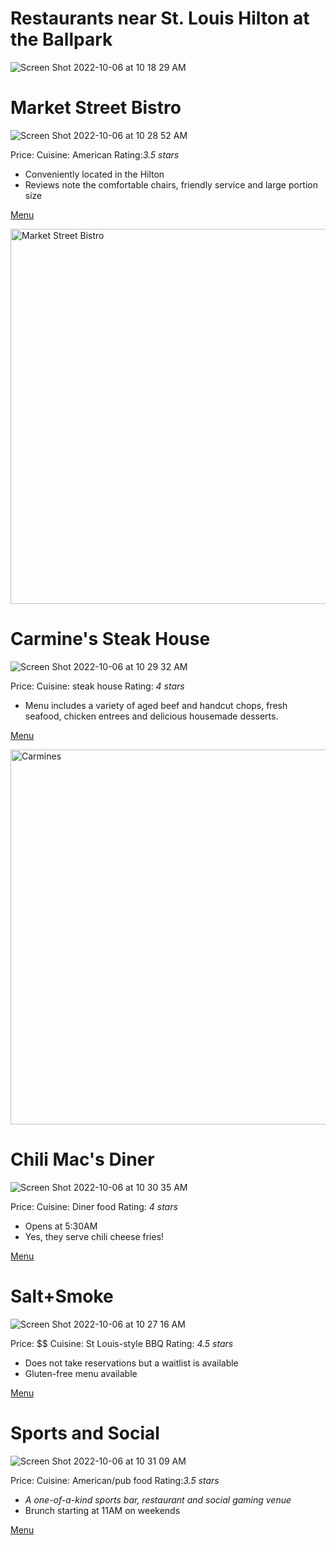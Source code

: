 # Restaurants near St. Louis Hilton at the Ballpark
![Screen Shot 2022-10-06 at 10 18 29 AM](https://user-images.githubusercontent.com/111654164/194353138-793c4c41-2ce0-4814-a6a1-717bc83979fc.png)

# Market Street Bistro
![Screen Shot 2022-10-06 at 10 28 52 AM](https://user-images.githubusercontent.com/111654164/194354808-a9b26309-2b3a-4929-b0c3-0fc2329a8289.png)

Price: 
Cuisine: American
Rating:_3.5 stars_

* Conveniently located in the Hilton
* Reviews note the comfortable chairs, friendly service and large portion size

[Menu](https://www.menupix.com/saintlouis/restaurants/380130666/Market-Street-Bistro-and-Bar-Saint-Louis-MO)

<img width="600" alt="Market Street Bistro" src="https://user-images.githubusercontent.com/23526578/194357173-2ffdefb1-1c77-4100-9326-1f41818672a7.png">

# Carmine's Steak House
![Screen Shot 2022-10-06 at 10 29 32 AM](https://user-images.githubusercontent.com/111654164/194354978-5833a7c4-3030-4dcf-89c4-ac1ced409a82.png)

Price: 
Cuisine: steak house
Rating: _4 stars_

* Menu includes a variety of aged beef and handcut chops, fresh seafood, chicken entrees and delicious housemade desserts.

[Menu](https://www.lombardosrestaurants.com/carm-dinner-menu.html)

<img width="600" alt="Carmines" src="https://user-images.githubusercontent.com/23526578/194357451-318efa23-27cc-497c-99b2-6f76b2e58ab0.png">


# Chili Mac's Diner
![Screen Shot 2022-10-06 at 10 30 35 AM](https://user-images.githubusercontent.com/111654164/194355266-a5786667-8a6b-414f-ba41-e3b41b9fb7cb.png)

Price: 
Cuisine: Diner food
Rating: _4 stars_

* Opens at 5:30AM
* Yes, they serve chili cheese fries!

[Menu](https://www.allmenus.com/mo/st-louis/695327-chili-macs-diner/menu/)

# Salt+Smoke
![Screen Shot 2022-10-06 at 10 27 16 AM](https://user-images.githubusercontent.com/111654164/194354470-3ceb6fca-254b-4a76-bcaa-005879614095.png)

Price: $$
Cuisine: St Louis-style BBQ
Rating: _4.5 stars_

* Does not take reservations but a waitlist is available
* Gluten-free menu available

[Menu](https://saltandsmokebbq.com/wp-content/uploads/2022/09/SS-Menu-NEW-30SEP.pdf)

# Sports and Social
![Screen Shot 2022-10-06 at 10 31 09 AM](https://user-images.githubusercontent.com/111654164/194355414-3d797a4f-be5f-4e72-a094-2d917c1cfc5c.png)

Price: 
Cuisine: American/pub food
Rating:_3.5 stars_

* _A one-of-a-kind sports bar, restaurant and social gaming venue_
* Brunch starting at 11AM on weekends

[Menu](https://www.stlballparkvillage.com/eat-and-drink/sports-and-social/menu)
